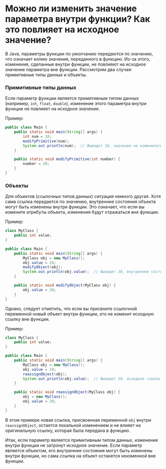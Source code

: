 # Можно ли изменить значение параметра внутри функции? Как это повлияет на исходное значение?

В Java, параметры функции по умолчанию передаются по значению, что означает копию значения, переданного в функцию. Из-за этого, изменения, сделанные внутри функции, не повлияют на исходное значение параметра вне функции. Рассмотрим два случая: примитивные типы данных и объекты.

### Примитивные типы данных
Если параметр функции является примитивным типом данных (например, `int`, `float`, `double`), изменение этого параметра внутри функции не повлияет на исходное значение.

Пример:
```java
public class Main {
    public static void main(String[] args) {
        int num = 10;
        modifyPrimitive(num);
        System.out.println(num);  // Выведет 10, значение не изменилось
    }

    public static void modifyPrimitive(int number) {
        number = 20;
    }
}
```

### Объекты
Для объектов (ссылочных типов данных) ситуация немного другая. Хотя сама ссылка передается по значению, внутренние состояния объекта могут быть изменены внутри функции. Это означает, что если вы измените атрибуты объекта, изменения будут отражаться вне функции.

Пример:
```java
class MyClass {
    public int value;
}

public class Main {
    public static void main(String[] args) {
        MyClass obj = new MyClass();
        obj.value = 10;
        modifyObject(obj);
        System.out.println(obj.value);  // Выведет 20, внутреннее состояние объекта изменилось
    }

    public static void modifyObject(MyClass obj) {
        obj.value = 20;
    }
}
```

Однако, следует отметить, что если вы присвоите ссылочной переменной новый объект внутри функции, это не изменит исходную ссылку вне функции.

Пример:
```java
class MyClass {
    public int value;
}

public class Main {
    public static void main(String[] args) {
        MyClass obj = new MyClass();
        obj.value = 10;
        reassignObject(obj);
        System.out.println(obj.value);  // Выведет 10, исходная ссылка не изменена
    }

    public static void reassignObject(MyClass obj) {
        obj = new MyClass();
        obj.value = 20;
    }
}
```

В этом примере новая ссылка, присвоенная переменной `obj` внутри `reassignObject`, остается локальной изменением и не влияет на оригинальную ссылку, которая была передана в функцию.

Итак, если параметр является примитивным типом данных, изменения внутри функции не затронут исходное значение. Если параметр является объектом, его внутренние состояния могут быть изменены внутри функции, но сама ссылка на объект останется неизменной вне функции.